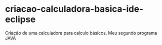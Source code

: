 # criacao-calculadora-basica-ide-eclipse
Criação de uma calculadora para calculo básicos. Meu segundo programa JAVA
